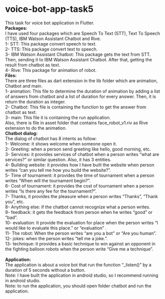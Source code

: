 # voice-bot-app-task5
This task for voice bot application in Flutter. 
<br>
<b>Packages:</b> 
<br>
I have used four packages which are Speech To Text (STT), Text To Speech (TTS), IBM Watson Assistant Chatbot and Rive. 
<br>
1- STT: This package convert speech to text.
<br>
2- TTS: This package convert text to speech.
<br>
3- IBM Watson Assistant Chatbot: This package gets the text from STT. Then, sending it to IBM Watson Assistant Chatbot. After that, getting the result from chatbot as text. 
<br>
4- Rive: This package for animation of robot. 
<br>
<b>Files:</b> 
<br>
There are three files as dart extension in the lib folder which are animation, Chatbot and main. 
<br>
1- animation: This file to determine the duration of animation by adding a list of answers from chatbot and a list of duration for every answer. Then, it is return the duration as integer.
<br>
2- Chatbot: This file is containing the function to get the answer from chatbot as text. 
<br>
3- main: This file it is containing the run application. 
<br>
Also, there is file in asset folder that contains face_robot_v1.riv as Rive extension to do the animation. 
<br>
<b>Chatbot dialog:</b> 
<br>
The dialog of chatbot has 8 intents as follow: 
<br>
1- Welcome: it shows welcome when someone open it.
<br>
2- Greeting: when a person send greeting like hello, good morning, etc.
<br>
3- Services: it provides services of chatbot when a person writes “what are services?” or similar question. Also, it has 3 entities. 
<br>
4- Building website: it provides how I have built the website when person writes “can you tell me how you build the website?”.
<br>
5- Time of tournament: it provides the time of tournament when a person writes “When will the tournament begin?”.
<br>
6- Cost of tournament: it provides the cost of tournament when a person writes “Is there any fee for the tournament?”. 
<br>
7- Thanks, it provides the pleasure when a person writes “Thanks”, “Thank you”, etc. 
<br>
8- Anything else: if the chatbot cannot recognize what a person writes.
<br>
9- feedback: it gets the feedback from person when he writes “good” or “bad”.
<br>
10- evaluation: It provide the evaluation for place when the person writes “I would like to evaluate this place.” or “evaluation” .
<br>
11- The robot: When the person writes “are you a bot” or “Are you human”. 
<br>
12- jokes: when the person writes “tell me a joke.”. 
<br>
13- technique: it provides a basic technique to win against an opponent in the fighting balloon robots when the person write “Give me a technique”.   
<br>
<b>Application:</b>
<br>
The application is about a voice bot that run the function “_listen()” by a duration of 5 seconds without a button.
<br>
Note: I have built the application in android studio, so I recommend running in android studio. 
<br>
Note: to run the application, you should open folder chatbot and run the application.
